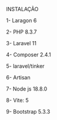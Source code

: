 INSTALAÇÃO

1- Laragon 6

2- PHP 8.3.7

3- Laravel 11

4- Composer 2.4.1
 
5- laravel/tinker 
 
6- Artisan

7- Node js 18.8.0 

8- Vite: 5

9- Bootstrap 5.3.3



